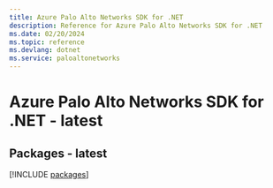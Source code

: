 ```yaml
---
title: Azure Palo Alto Networks SDK for .NET
description: Reference for Azure Palo Alto Networks SDK for .NET
ms.date: 02/20/2024
ms.topic: reference
ms.devlang: dotnet
ms.service: paloaltonetworks
---
```

# Azure Palo Alto Networks SDK for .NET - latest
## Packages - latest
[!INCLUDE [packages](palo-alto-networks-index.md)]